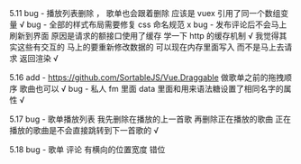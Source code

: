 5.11
bug - 播放列表删除 ， 歌单也会跟着删除 应该是 vuex 引用了同一个数组变量 √
bug - 全部的样式布局需要修复 css 命名规范 x
bug - 发布评论后不会马上刷新到界面 原因是请求的额接口使用了缓存 学一下 http 的缓存机制 √ 我觉得其实这些有交互的 马上的要重新修改数据的 可以现在内存里面写入 而不是马上去请求 返回渲染 √

5.16
add - https://github.com/SortableJS/Vue.Draggable 做歌单之前的拖拽顺序 歌曲也可以 √
bug - 私人 fm 里面 data 里面和用来语法糖设置了相同名字的属性 √

5.17
bug - 歌单播放列表 我先删除在播放的上一首歌 再删除正在播放的歌曲 正在播放的歌曲是不会直接跳转到下一首歌的 √

5.18
bug - 歌单 评论 有横向的位置宽度 错位
